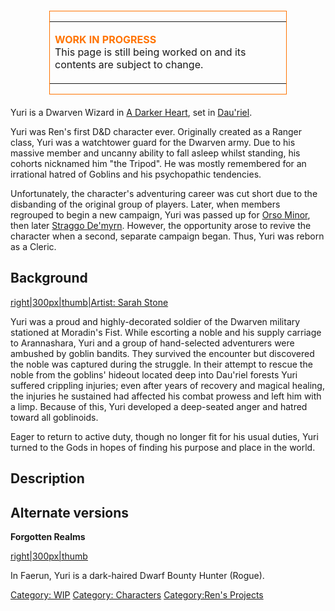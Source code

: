 <div class="noprint" style="clear:both; float:none; border:1px solid #FF7300;width:75%;margin: 20px auto;">

<table>
<tbody>
<tr class="odd">
<td><p><span style="color: #FF7300"><strong>WORK IN PROGRESS</strong></span><br />
This page is still being worked on and its contents are subject to change.</p></td>
</tr>
</tbody>
</table>

</div>

Yuri is a Dwarven Wizard in [A Darker
Heart](/A_Darker_Heart "wikilink"), set in
[Dau'riel](/Dau'riel "wikilink").

Yuri was Ren's first D\&D character ever. Originally created as a Ranger
class, Yuri was a watchtower guard for the Dwarven army. Due to his
massive member and uncanny ability to fall asleep whilst standing, his
cohorts nicknamed him "the Tripod". He was mostly remembered for an
irrational hatred of Goblins and his psychopathic tendencies.

Unfortunately, the character's adventuring career was cut short due to
the disbanding of the original group of players. Later, when members
regrouped to begin a new campaign, Yuri was passed up for [Orso
Minor](/Orso_Minor "wikilink"), then later [Straggo
De'myrn](/Straggo_De'myrn "wikilink"). However, the opportunity arose to
revive the character when a second, separate campaign began. Thus, Yuri
was reborn as a Cleric.

## **Background**

[right|300px|thumb|Artist: Sarah Stone](/File:Yuri.jpg "wikilink")

Yuri was a proud and highly-decorated soldier of the Dwarven military
stationed at Moradin's Fist. While escorting a noble and his supply
carriage to Arannashara, Yuri and a group of hand-selected adventurers
were ambushed by goblin bandits. They survived the encounter but
discovered the noble was captured during the struggle. In their attempt
to rescue the noble from the goblins' hideout located deep into Dau'riel
forests Yuri suffered crippling injuries; even after years of recovery
and magical healing, the injuries he sustained had affected his combat
prowess and left him with a limp. Because of this, Yuri developed a
deep-seated anger and hatred toward all goblinoids.

Eager to return to active duty, though no longer fit for his usual
duties, Yuri turned to the Gods in hopes of finding his purpose and
place in the world.

## **Description**

## **Alternate versions**

**Forgotten Realms**

[right|300px|thumb](/File:Yuri2.jpg "wikilink")

In Faerun, Yuri is a dark-haired Dwarf Bounty Hunter (Rogue).

[Category: WIP](/Category:_WIP "wikilink") [Category:
Characters](/Category:_Characters "wikilink") [Category:Ren's
Projects](/Category:Ren's_Projects "wikilink")